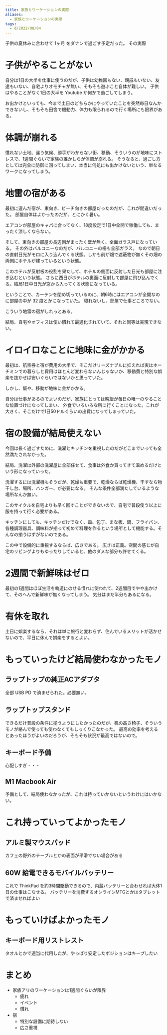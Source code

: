 ```yaml
---
title: 家族とワーケーションの実際
aliases:
  - 家族とワーケーションの実際
tags:
  - d/2022/08/04
---
```


子供の夏休みに合わせて 1ヶ月 をダナンで過ごす予定だった。
その実際

子供がやることがない
================================================================================
自分は1日の大半を仕事に使うのだが、子供は幼稚園もない、親戚もいない、友達もいない、自宅よりオモチャが無い、そもそも遊ぶこと自体が難しい。
子供はやることがなく1日の大半を Youtube か何かで過ごしてしまう。

お出かけといっても、今まで土日のどちらかにやっていたことを突然毎日なんかできないし、そもそも田舎で機動力、体力も限られるので行く場所にも限界がある。


体調が崩れる
================================================================================
慣れない土地、違う気候、勝手がわからない街、移動、そういうのが地味にストレスで、1週間ぐらいで家族の誰かしらが体調が崩れる。
そうなると、過ごし方としては完全に防御に回ってしまい、本当に何処にも出かけないという、単なるワークになってしまう。


地雷の宿がある
================================================================================
最初に選んだ宿が、東向き、ビーチ向きの部屋だったのだが、これが間違いだった。
部屋自体はよかったのだが、とにかく暑い。

エアコンが部屋のキャパに合ってなく、18度設定で1日中全開で稼働しても、まったく涼しくならない。

そして、東向きの部屋の長辺側がまったく壁が無く、全面ガラス戸になっている。
その外はバルコニーなのだが、バルコニーの柵も全部ガラス。
なので朝日の直射日光がモロに入り込んでくる状態。しかも前が畑で遮蔽物が無くその畑の両側にホテルが建っているという状態。

このホテルが反射板の役割を果たして、ホテルの側面に反射した日光も部屋に注ぎ込むという状態。
さらに西日がホテルの裏面に反射して部屋に飛び込んでくる。結局1日中日光が窓から入ってくる状態になっている。

ということで、カーテンを閉め切っているのに、朝6時にはエアコンが全開なのに部屋の中が 32 度とかになっていた。
寝れないし、部屋で仕事どころでない。

こういう地雷の宿がしれっとある。

結局、自宅やオフィスは使い慣れて最適化されていて、それと同等は実現できない。


イロイロなことに地味に金がかかる
================================================================================
最初は、航空券と宿が費用の大半で、そこだけリーズナブルに抑えれば実はホーチミンでの暮らしと費用はほとんど変わらないんじゃないか、移動費と特別な娯楽を抜かせば安いぐらいではないかと思っていた。

しかし、飯や、移動が地味に金がかかる。

自分は仕事があるのでよいのだが、家族にとっては晩飯が毎日の唯一のやることな位置づけになってしまい、
外食でいろいろな所に行くことになった。これが大きく、そこだけで1日50ドルぐらいの出費になってしまっていた。

宿の設備が結局使えない
================================================================================
今回は長く過ごすために、洗濯とキッチンを重視したのだがどこまでいっても全然満たされなかった。

結局、洗濯は外部の洗濯屋に全部任せて、食事は外食か買ってきて温めるだけという形になっていった。

洗濯するには洗濯機もそうだが、乾燥も重要で、乾燥ならば乾燥機、干すなら物干し台、場所、ハンガー、が必要になる。
そんな条件全部満たしているような場所なんか無い。

このサイクルを自宅よりも早く回すことができないので、自宅で普段使う以上に服を持って行く必要がある。

キッチンにしても、キッチンだけでなく、皿、包丁、まな板、鍋、フライパン、各種調理器具、調味料が揃って初めて料理を作るという場所として機能する。そんなの揃うはずがないのである。

この中で設備的に重視するならば、広さである。
広さは正義。空間の感じが自宅のリビングよりもゆったりしていると、他のダメな部分も許せてくる。




2週間で新鮮味はゼロ
================================================================================
最初の1週間はほぼ生活を軌道にのせる慣れに使われて、2週間目でやや出かけて、そのへんで新鮮味が無くなってしまう。
気分はまだ半分もあるになる。


有休を取れ
================================================================================
土日に娯楽するなら、それは単に旅行と変わらず、住んでいるメリットが活かせないので、平日に休んで娯楽をするとよい。



もっていったけど結局使わなかったモノ
================================================================================
ラップトップの純正ACアダプタ
--------------------------------------------------------------------------------
全部 USB PD で済ませられた。必要無い。

ラップトップスタンド
--------------------------------------------------------------------------------
できるだけ普段の条件に揃うようにしたかったのだが、机の高さ椅子、そういうモノが絡んで使っても使わなくてもしっくりこなかった。
最高の効率を考えるとあったほうがよいのだろうが、そもそも状況が最高ではないので。


キーボード予備
--------------------------------------------------------------------------------
心配しすぎ・・・

M1 Macbook Air
--------------------------------------------------------------------------------
予備として、結局使わなかったが、これは持っていかないというわけにはいかない。


これ持っていってよかったモノ
================================================================================
アルミ製マウスパッド
--------------------------------------------------------------------------------
カフェの野外のテーブルとかの表面が平滑でない場合がある


60W 給電できるモバイルバッテリー
--------------------------------------------------------------------------------
これで ThinkPad を約3時間駆動できるので、内蔵バッテリーと合わせれば大体1日の仕事はこなせる。
バッテリーを消費するオンラインMTGとかはタブレットで済ませればよい

















もっていけばよかったモノ
================================================================================
キーボード用リストレスト
--------------------------------------------------------------------------------
タオルとかで適当に代用したが、やっぱり安定したポジションはキープしたい





まとめ
================================================================================

- 家族アリのワーケーションは1週間ぐらいが限界
  - 疲れ
  - イベント
  - 慣れ
- 宿
  - 特別な設備に期待しない
  - 広さ重視











































